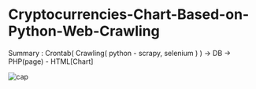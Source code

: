 # Cryptocurrencies-Chart-Based-on-Python-Web-Crawling

Summary
 : Crontab( Crawling( python - scrapy, selenium ) ) -> DB -> PHP(page) - HTML[Chart]
 
![cap](https://user-images.githubusercontent.com/30895117/41324364-1690f336-6eef-11e8-9cfd-ef152e75c3eb.PNG)
